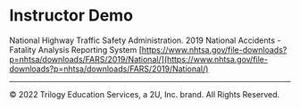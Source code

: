 # Instructor Demo

National Highway Traffic Safety Administration. 2019 National Accidents - Fatality Analysis Reporting System  [https://www.nhtsa.gov/file-downloads?p=nhtsa/downloads/FARS/2019/National/](https://www.nhtsa.gov/file-downloads?p=nhtsa/downloads/FARS/2019/National/)

- - -

© 2022 Trilogy Education Services, a 2U, Inc. brand. All Rights Reserved.
